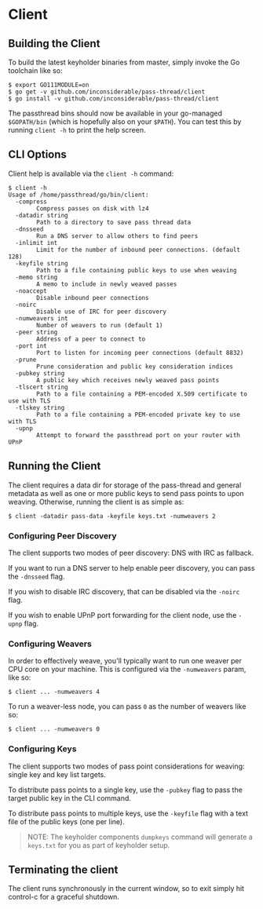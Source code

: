 # Client

## Building the Client

To build the latest keyholder binaries from master, simply invoke the Go toolchain like so:

```
$ export GO111MODULE=on
$ go get -v github.com/inconsiderable/pass-thread/client
$ go install -v github.com/inconsiderable/pass-thread/client
```

The passthread bins should now be available in your go-managed `$GOPATH/bin` (which is hopefully also on your `$PATH`). You can test this by running `client -h` to print the help screen.

## CLI Options

Client help is available via the `client -h` command:

```
$ client -h
Usage of /home/passthread/go/bin/client:
  -compress
        Compress passes on disk with lz4
  -datadir string
        Path to a directory to save pass thread data
  -dnsseed
        Run a DNS server to allow others to find peers
  -inlimit int
        Limit for the number of inbound peer connections. (default 128)
  -keyfile string
        Path to a file containing public keys to use when weaving
  -memo string
        A memo to include in newly weaved passes
  -noaccept
        Disable inbound peer connections
  -noirc
        Disable use of IRC for peer discovery
  -numweavers int
        Number of weavers to run (default 1)
  -peer string
        Address of a peer to connect to
  -port int
        Port to listen for incoming peer connections (default 8832)
  -prune
        Prune consideration and public key consideration indices
  -pubkey string
        A public key which receives newly weaved pass points
  -tlscert string
        Path to a file containing a PEM-encoded X.509 certificate to use with TLS
  -tlskey string
        Path to a file containing a PEM-encoded private key to use with TLS
  -upnp
        Attempt to forward the passthread port on your router with UPnP
```

## Running the Client

The client requires a data dir for storage of the pass-thread and general metadata as well as one or more public keys to send pass points to upon weaving. Otherwise, running the client is as simple as:

```
$ client -datadir pass-data -keyfile keys.txt -numweavers 2
```

### Configuring Peer Discovery

The client supports two modes of peer discovery: DNS with IRC as fallback.

If you want to run a DNS server to help enable peer discovery, you can pass the `-dnsseed` flag.

If you wish to disable IRC discovery, that can be disabled via the `-noirc` flag.

If you wish to enable UPnP port forwarding for the client node, use the `-upnp` flag.

### Configuring Weavers

In order to effectively weave, you'll typically want to run one weaver per CPU core on your machine. This is configured via the `-numweavers` param, like so:

```
$ client ... -numweavers 4
```

To run a weaver-less node, you can pass `0` as the number of weavers like so:

```
$ client ... -numweavers 0
```

### Configuring Keys

The client supports two modes of pass point considerations for weaving: single key and key list targets.

To distribute pass points to a single key, use the `-pubkey` flag to pass the target public key in the CLI command.

To distribute pass points to multiple keys, use the `-keyfile` flag with a text file of the public keys (one per line).

> NOTE: The keyholder components `dumpkeys` command will generate a `keys.txt` for you as part of keyholder setup.

## Terminating the client

The client runs synchronously in the current window, so to exit simply hit control-c for a graceful shutdown.
